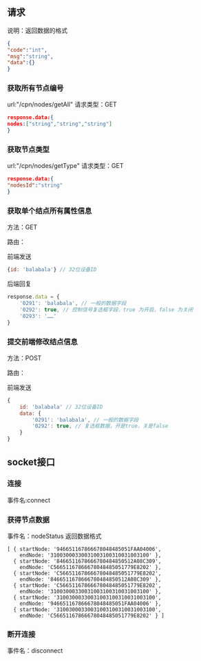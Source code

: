 ## 请求
说明：返回数据的格式
```json
{
"code":"int",
"msg":"string",
"data":{}
}
```
### 获取所有节点编号
url:"/cpn/nodes/getAll"
请求类型：GET
```json
response.data:{
nodes:["string","string","string"]
}
```
### 获取节点类型
url:"/cpn/nodes/getType"
请求类型：GET
```json
response.data:{
"nodesId":"string"
}
```

### 获取单个结点所有属性信息

方法：GET

路由：

前端发送

```js
{id: 'balabala'} // 32位设备ID
```

后端回复

```js
response.data = {
    '0291': 'balabala', // 一般的数据字段
    '0292': true, // 控制信号复选框字段，true 为开启，false 为关闭
    '0293': '……'
}
```

### 提交前端修改结点信息

方法：POST

路由：

前端发送

```js
{
    id: 'balabala' // 32位设备ID
    data: {
        '0291': 'balabala', // 一般的数据字段
        '0292': true, // 复选框数据，开是true，关是false
    }
}
```




## socket接口

### 连接
事件名:connect

### 获得节点数据
事件名：nodeStatus
返回数据格式
```
[ { startNode: '946651167866678048485051FAA04006',
    endNode: '31003000330031003100310031003100' },
  { startNode: '8466511678666780484850512A08C309',
    endNode: 'C56651167866678048485051779E8202' },
  { startNode: 'C56651167866678048485051779E8202',
    endNode: '8466511678666780484850512A08C309' },
  { startNode: 'C56651167866678048485051779E8202',
    endNode: '31003000330031003100310031003100' },
  { startNode: '31003000330031003100310031003100',
    endNode: '946651167866678048485051FAA04006' },
  { startNode: '31003000330031003100310031003100',
    endNode: 'C56651167866678048485051779E8202' } ]
```

### 断开连接
事件名：disconnect
